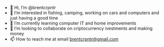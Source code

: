- 👋 Hi, I’m @brentcrpntr
- 👀 I’m interested in fishing, camping, working on cars and computers and just having a good time
- 🌱 I’m currently learning computer IT and home improvements
- 💞️ I’m looking to collaborate on criptocurrency ivestments and making money
- 📫 How to reach me at email brentcrpntr@gmail.com

<!---
brentcrpntr/brentcrpntr is a ✨ special ✨ repository because its `README.md` (this file) appears on your GitHub profile.
You can click the Preview link to take a look at your changes.
--->
